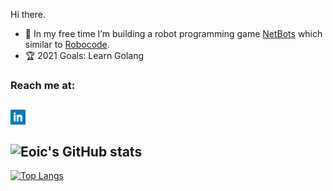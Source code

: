 Hi there.

* 🔨 In my free time I’m building a robot programming game [NetBots](https://github.com/Eoic/net-bots) which similar to [Robocode](https://robocode.sourceforge.io/).
* 🏆 2021 Goals: Learn Golang

### Reach me at:
[<img align="left" alt="LinkedIn" width="24px" src="https://raw.githubusercontent.com/Eoic/Eoic/master/linkedin.png" />](https://www.linkedin.com/in/karolis-strazdas/)
</br>
---
![Eoic's GitHub stats](https://github-readme-stats.vercel.app/api?username=eoic&count_private=true&show_icons=true&theme=tokyonight)
---
[![Top Langs](https://github-readme-stats.vercel.app/api/top-langs/?username=eoic&layout=compact)](https://github.com/anuraghazra/github-readme-stats)
